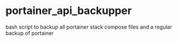 # portainer_api_backupper
bash script to backup all portainer stack compose files and a regular backup of portainer 
